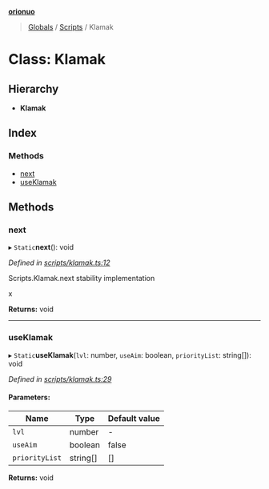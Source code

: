 **[orionuo](../README.md)**

> [Globals](../globals.md) / [Scripts](../modules/scripts.md) / Klamak

# Class: Klamak

## Hierarchy

* **Klamak**

## Index

### Methods

* [next](scripts.klamak.md#next)
* [useKlamak](scripts.klamak.md#useklamak)

## Methods

### next

▸ `Static`**next**(): void

*Defined in [scripts/klamak.ts:12](https://github.com/msviha/orionuo/blob/48715bb/src/scripts/klamak.ts#L12)*

Scripts.Klamak.next
stability implementation

x

**Returns:** void

___

### useKlamak

▸ `Static`**useKlamak**(`lvl`: number, `useAim`: boolean, `priorityList`: string[]): void

*Defined in [scripts/klamak.ts:29](https://github.com/msviha/orionuo/blob/48715bb/src/scripts/klamak.ts#L29)*

#### Parameters:

Name | Type | Default value |
------ | ------ | ------ |
`lvl` | number | - |
`useAim` | boolean | false |
`priorityList` | string[] | [] |

**Returns:** void
